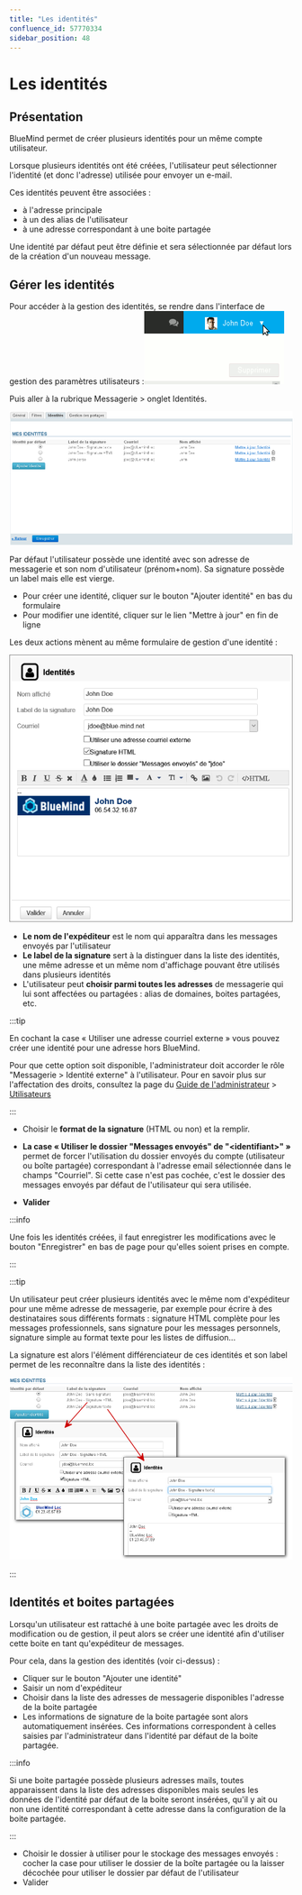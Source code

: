 ```yaml
---
title: "Les identités"
confluence_id: 57770334
sidebar_position: 48
---
```

# Les identités


## Présentation

BlueMind permet de créer plusieurs identités pour un même compte utilisateur.

Lorsque plusieurs identités ont été créées, l'utilisateur peut sélectionner l'identité (et donc l'adresse) utilisée pour envoyer un e-mail.

Ces identités peuvent être associées :

- à l'adresse principale
- à un des alias de l'utilisateur
- à une adresse correspondant à une boite partagée


Une identité par défaut peut être définie et sera sélectionnée par défaut lors de la création d'un nouveau message.


## Gérer les identités

Pour accéder à la gestion des identités, se rendre dans l'interface de gestion des paramètres utilisateurs :![](../../../attachments/57770060/57770071.png)

Puis aller à la rubrique Messagerie > onglet Identités.

![](../../../attachments/57770334/57770341.png)

Par défaut l'utilisateur possède une identité avec son adresse de messagerie et son nom d'utilisateur (prénom+nom).
Sa signature possède un label mais elle est vierge.

- Pour créer une identité, cliquer sur le bouton "Ajouter identité" en bas du formulaire
- Pour modifier une identité, cliquer sur le lien "Mettre à jour" en fin de ligne


Les deux actions mènent au même formulaire de gestion d'une identité :

![](../../../attachments/57770334/57770339.png)

- **Le nom de l'expéditeur** est le nom qui apparaîtra dans les messages envoyés par l'utilisateur
- **Le label de la signature** sert à la distinguer dans la liste des identités, une même adresse et un même nom d'affichage pouvant être utilisés dans plusieurs identités
- L'utilisateur peut **choisir parmi toutes les adresses** de messagerie qui lui sont affectées ou partagées : alias de domaines, boites partagées, etc.


:::tip

En cochant la case « Utiliser une adresse courriel externe » vous pouvez créer une identité pour une adresse hors BlueMind.

Pour que cette option soit disponible, l'administrateur doit accorder le rôle "Messagerie > Identité externe" à l'utilisateur.
Pour en savoir plus sur l'affectation des droits, consultez la page du [Guide de l'administrateur](/Guide_de_l_administrateur/) > [Utilisateurs](/Guide_de_l_administrateur/Gestion_des_entités/Utilisateurs/)

:::

- Choisir le **format de la signature** (HTML ou non) et la remplir.

- **La case « Utiliser le dossier "Messages envoyés" de "&lt;identifiant>" »** permet de forcer l'utilisation du dossier envoyés du compte (utilisateur ou boîte partagée) correspondant à l'adresse email sélectionnée dans le champs "Courriel". Si cette case n'est pas cochée, c'est le dossier des messages envoyés par défaut de l'utilisateur qui sera utilisée.
- **Valider**


:::info

Une fois les identités créées, il faut enregistrer les modifications avec le bouton "Enregistrer" en bas de page pour qu'elles soient prises en compte.

:::


:::tip

Un utilisateur peut créer plusieurs identités avec le même nom d'expéditeur pour une même adresse de messagerie, par exemple pour écrire à des destinataires sous différents formats : signature HTML complète pour les messages professionnels, sans signature pour les messages personnels, signature simple au format texte pour les listes de diffusion...

La signature est alors l'élément différenciateur de ces identités et son label permet de les reconnaître dans la liste des identités :

![](../../../attachments/57770334/57770337.png)

:::


## Identités et boites partagées

Lorsqu'un utilisateur est rattaché à une boite partagée avec les droits de modification ou de gestion, il peut alors se créer une identité afin d'utiliser cette boite en tant qu'expéditeur de messages.

Pour cela, dans la gestion des identités (voir ci-dessus) :

- Cliquer sur le bouton "Ajouter une identité"
- Saisir un nom d'expéditeur
- Choisir dans la liste des adresses de messagerie disponibles l'adresse de la boite partagée
- Les informations de signature de la boite partagée sont alors automatiquement insérées.
Ces informations correspondent à celles saisies par l'administrateur dans l'identité par défaut de la boite partagée.


:::info

Si une boite partagée possède plusieurs adresses mails, toutes apparaissent dans la liste des adresses disponibles mais seules les données de l'identité par défaut de la boite seront insérées, qu'il y ait ou non une identité correspondant à cette adresse dans la configuration de la boite partagée.

:::

- Choisir le dossier à utiliser pour le stockage des messages envoyés : cocher la case pour utiliser le dossier de la boîte partagée ou la laisser décochée pour utiliser le dossier par défaut de l'utilisateur
- Valider


